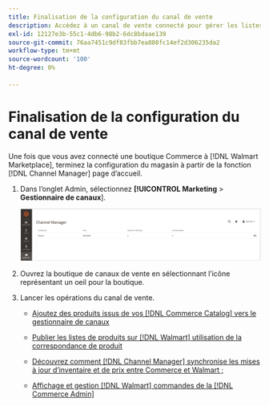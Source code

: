 ```yaml
---
title: Finalisation de la configuration du canal de vente
description: Accédez à un canal de vente connecté pour gérer les listes de produits, les mises à jour de stock et de prix, ainsi que le suivi des commandes.
exl-id: 12127e3b-55c1-4db6-98b2-6dc8bdaae139
source-git-commit: 76aa7451c9df83fbb7ea808fc14ef2d306235da2
workflow-type: tm+mt
source-wordcount: '100'
ht-degree: 0%

---
```


# Finalisation de la configuration du canal de vente

Une fois que vous avez connecté une boutique Commerce à [!DNL Walmart Marketplace], terminez la configuration du magasin à partir de la fonction [!DNL Channel Manager] page d’accueil.

1. Dans l’onglet Admin, sélectionnez **[!UICONTROL Marketing** > **Gestionnaire de canaux**].

   ![Gestion des magasins du Gestionnaire de canaux](assets/channel-manager-setup-first-store.png)

1. Ouvrez la boutique de canaux de vente en sélectionnant l’icône représentant un oeil pour la boutique.

1. Lancer les opérations du canal de vente.

   - [Ajoutez des produits issus de vos [!DNL Commerce Catalog] vers le gestionnaire de canaux](add-products-to-connected-channel.md)

   - [Publier les listes de produits sur [!DNL Walmart] utilisation de la correspondance de produit](publish-listings-to-marketplace.md)

   - [Découvrez comment [!DNL Channel Manager] synchronise les mises à jour d’inventaire et de prix entre Commerce et Walmart ;](inventory-and-price-updates.md)

   - [Affichage et gestion [!DNL Walmart] commandes de la [!DNL Commerce Admin]](manage-orders.md)
